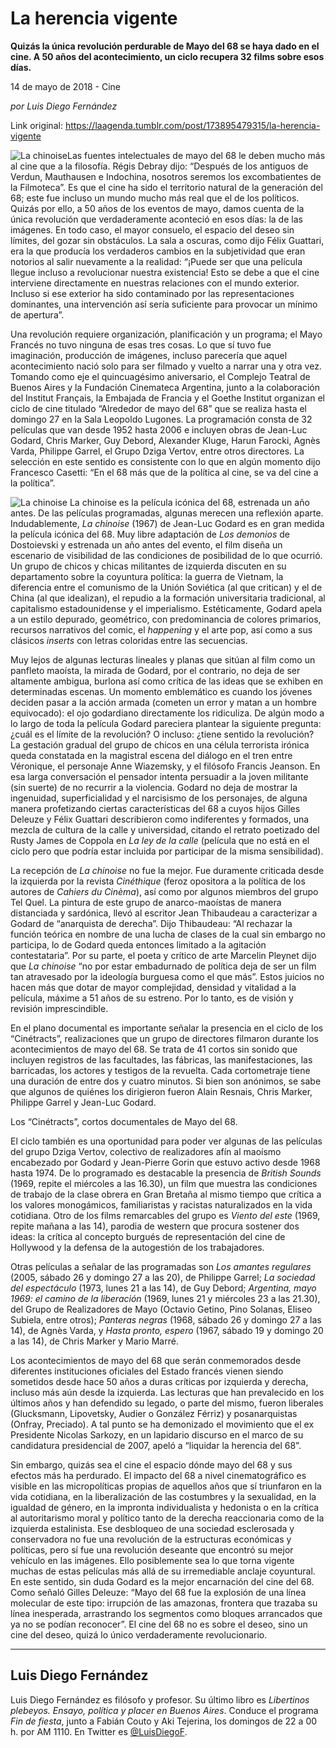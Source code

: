 # La herencia vigente

**Quizás la única revolución perdurable de Mayo del 68 se haya dado en el cine. A 50 años del acontecimiento, un ciclo recupera 32 films sobre esos días.**

14 de mayo de 2018 - Cine

_por Luis Diego Fernández_

Link original: https://laagenda.tumblr.com/post/173895479315/la-herencia-vigente

![La chinoise](https://64.media.tumblr.com/356542fe69f1f72d97a95b59424524d4/tumblr_inline_p8q6b7iJFM1t6q87u_500.jpg)Las fuentes intelectuales de mayo del 68 le deben mucho más al cine que a la filosofía. Régis Debray dijo: “Después de los antiguos de Verdun, Mauthausen e Indochina, nosotros seremos los excombatientes de la Filmoteca”. Es que el cine ha sido el territorio natural de la generación del 68; este fue incluso un mundo mucho más real que el de los políticos. Quizás por ello, a 50 años de los eventos de mayo, damos cuenta de la única revolución que verdaderamente aconteció en esos días: la de las imágenes. En todo caso, el mayor consuelo, el espacio del deseo sin límites, del gozar sin obstáculos. La sala a oscuras, como dijo Félix Guattari, era la que producía los verdaderos cambios en la subjetividad que eran notorios al salir nuevamente a la realidad: “¡Puede ser que una película llegue incluso a revolucionar nuestra existencia! Esto se debe a que el cine interviene directamente en nuestras relaciones con el mundo exterior. Incluso si ese exterior ha sido contaminado por las representaciones dominantes, una intervención así sería suficiente para provocar un mínimo de apertura”.

Una revolución requiere organización, planificación y un programa; el Mayo Francés no tuvo ninguna de esas tres cosas. Lo que sí tuvo fue imaginación, producción de imágenes, incluso parecería que aquel acontecimiento nació solo para ser filmado y vuelto a narrar una y otra vez. Tomando como eje el quincuagésimo aniversario, el Complejo Teatral de Buenos Aires y la Fundación Cinemateca Argentina, junto a la colaboración del Institut Français, la Embajada de Francia y el Goethe Institut organizan el ciclo de cine titulado “Alrededor de mayo del 68” que se realiza hasta el domingo 27 en la Sala Leopoldo Lugones. La programación consta de 32 películas que van desde 1952 hasta 2006 e incluyen obras de Jean-Luc Godard, Chris Marker, Guy Debord, Alexander Kluge, Harun Farocki, Agnès Varda, Philippe Garrel, el Grupo Dziga Vertov, entre otros directores. La selección en este sentido es consistente con lo que en algún momento dijo Francesco Casetti: “En el 68 más que de la política al cine, se va del cine a la política”.

![La chinoise](https://64.media.tumblr.com/356542fe69f1f72d97a95b59424524d4/tumblr_inline_p8q6b7iJFM1t6q87u_500.jpg) La chinoise es la película icónica del 68, estrenada un año antes. De las películas programadas, algunas merecen una reflexión aparte. Indudablemente, *La chinoise* (1967) de Jean-Luc Godard es en gran medida la película icónica del 68. Muy libre adaptación de *Los demonios* de Dostoievski y estrenada un año antes del evento, el film diseña un escenario de visibilidad de las condiciones de posibilidad de lo que ocurrió. Un grupo de chicos y chicas militantes de izquierda discuten en su departamento sobre la coyuntura política: la guerra de Vietnam, la diferencia entre el comunismo de la Unión Soviética (al que critican) y el de China (al que idealizan), el repudio a la formación universitaria tradicional, al capitalismo estadounidense y el imperialismo. Estéticamente, Godard apela a un estilo depurado, geométrico, con predominancia de colores primarios, recursos narrativos del comic, el *happening* y el arte pop, así como a sus clásicos *inserts* con letras coloridas entre las secuencias. 

Muy lejos de algunas lecturas lineales y planas que sitúan al film como un panfleto maoísta, la mirada de Godard, por el contrario, no deja de ser altamente ambigua, burlona así como crítica de las ideas que se exhiben en determinadas escenas. Un momento emblemático es cuando los jóvenes deciden pasar a la acción armada (cometen un error y matan a un hombre equivocado): el ojo godardiano directamente los ridiculiza. De algún modo a lo largo de toda la película Godard pareciera plantear la siguiente pregunta: ¿cuál es el límite de la revolución? O incluso: ¿tiene sentido la revolución? La gestación gradual del grupo de chicos en una célula terrorista irónica queda constatada en la magistral escena del diálogo en el tren entre Véronique, el personaje Anne Wiazemsky, y el filósofo Francis Jeanson. En esa larga conversación el pensador intenta persuadir a la joven militante (sin suerte) de no recurrir a la violencia. Godard no deja de mostrar la ingenuidad, superficialidad y el narcisismo de los personajes, de alguna manera profetizando ciertas características del 68 a cuyos hijos Gilles Deleuze y Félix Guattari describieron como indiferentes y formados, una mezcla de cultura de la calle y universidad, citando el retrato poetizado del Rusty James de Coppola en *La ley de la calle* (película que no está en el ciclo pero que podría estar incluida por participar de la misma sensibilidad).

La recepción de *La chinoise* no fue la mejor. Fue duramente criticada desde la izquierda por la revista *Cinéthique* (feroz opositora a la política de los autores de *Cahiers du Cinèma*), así como por algunos miembros del grupo Tel Quel. La pintura de este grupo de anarco-maoístas de manera distanciada y sardónica, llevó al escritor Jean Thibaudeau a caracterizar a Godard de “anarquista de derecha”. Dijo Thibaudeau: “Al rechazar la función teórica en nombre de una lucha de clases de la cual sin embargo no participa, lo de Godard queda entonces limitado a la agitación contestataria”. Por su parte, el poeta y crítico de arte Marcelin Pleynet dijo que *La chinoise* “no por estar embadurnado de política deja de ser un film tan atravesado por la ideología burguesa como el que más”. Estos juicios no hacen más que dotar de mayor complejidad, densidad y vitalidad a la película, máxime a 51 años de su estreno. Por lo tanto, es de visión y revisión imprescindible. 

En el plano documental es importante señalar la presencia en el ciclo de los “Cinétracts”, realizaciones que un grupo de directores filmaron durante los acontecimientos de mayo del 68. Se trata de 41 cortos sin sonido que incluyen registros de las facultades, las fábricas, las manifestaciones, las barricadas, los actores y testigos de la revuelta. Cada cortometraje tiene una duración de entre dos y cuatro minutos. Si bien son anónimos, se sabe que algunos de quiénes los dirigieron fueron Alain Resnais, Chris Marker, Philippe Garrel y Jean-Luc Godard.

 Los “Cinétracts”, cortos documentales de Mayo del 68. 

El ciclo también es una oportunidad para poder ver algunas de las películas del grupo Dziga Vertov, colectivo de realizadores afín al maoísmo encabezado por Godard y Jean-Pierre Gorin que estuvo activo desde 1968 hasta 1974. De lo programado es destacable la presencia de *British Sounds* (1969, repite el miércoles a las 16.30), un film que muestra las condiciones de trabajo de la clase obrera en Gran Bretaña al mismo tiempo que crítica a los valores monogámicos, familiaristas y racistas naturalizados en la vida cotidiana. Otro de los films remarcables del grupo es *Viento del este* (1969, repite mañana a las 14), parodia de western que procura sostener dos ideas: la crítica al concepto burgués de representación del cine de Hollywood y la defensa de la autogestión de los trabajadores. 

Otras películas a señalar de las programadas son *Los amantes regulares* (2005, sábado 26 y domingo 27 a las 20), de Philippe Garrel; *La sociedad del espectáculo* (1973, lunes 21 a las 14), de Guy Debord; *Argentina, mayo 1969: el camino de la liberación* (1969, lunes 21 y miércoles 23 a las 21.30), del Grupo de Realizadores de Mayo (Octavio Getino, Pino Solanas, Eliseo Subiela, entre otros); *Panteras negras* (1968, sábado 26 y domingo 27 a las 14), de Agnès Varda, y *Hasta pronto, espero* (1967, sábado 19 y domingo 20 a las 14), de Chris Marker y Mario Marré. 

Los acontecimientos de mayo del 68 que serán conmemorados desde diferentes instituciones oficiales del Estado francés vienen siendo sometidos desde hace 50 años a duras críticas por izquierda y derecha, incluso más aún desde la izquierda. Las lecturas que han prevalecido en los últimos años y han defendido su legado, o parte del mismo, fueron liberales (Glucksmann, Lipovetsky, Audier o González Férriz) y posanarquistas (Onfray, Preciado). A tal punto se ha demonizado el movimiento que el ex Presidente Nicolas Sarkozy, en un lapidario discurso en el marco de su candidatura presidencial de 2007, apeló a “liquidar la herencia del 68”. 

Sin embargo, quizás sea el cine el espacio dónde mayo del 68 y sus efectos más ha perdurado. El impacto del 68 a nivel cinematográfico es visible en las micropolíticas propias de aquellos años que sí triunfaron en la vida cotidiana, en la liberalización de las costumbres y la sexualidad, en la igualdad de género, en la impronta individualista y hedonista o en la crítica al autoritarismo moral y político tanto de la derecha reaccionaria como de la izquierda estalinista. Ese desbloqueo de una sociedad esclerosada y conservadora no fue una revolución de la estructuras económicas y políticas, pero sí fue una revolución deseante que encontró su mejor vehículo en las imágenes. Ello posiblemente sea lo que torna vigente muchas de estas películas más allá de su irremediable anclaje coyuntural. En este sentido, sin duda Godard es la mejor encarnación del cine del 68. Como señaló Gilles Deleuze: “Mayo del 68 fue la explosión de una línea molecular de este tipo: irrupción de las amazonas, frontera que trazaba su línea inesperada, arrastrando los segmentos como bloques arrancados que ya no se podían reconocer”. El cine del 68 no es sobre el deseo, sino un cine del deseo, quizá lo único verdaderamente revolucionario.

  




---

 Luis Diego Fernández
---------------------

 Luis Diego Fernández es filósofo y profesor. Su último libro es *Libertinos plebeyos. Ensayo, política y placer en Buenos Aires*. Conduce el programa *Fin de fiesta*, junto a Fabián Couto y Aki Tejerina, los domingos de 22 a 00 h. por AM 1110. En Twitter es [@LuisDiegoF](https://twitter.com/LuisDiegoF). 


